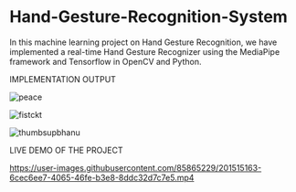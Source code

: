 # Hand-Gesture-Recognition-System
In this machine learning project on Hand Gesture Recognition, we have implemented a real-time Hand Gesture Recognizer using the MediaPipe framework and Tensorflow in OpenCV and Python.

IMPLEMENTATION
OUTPUT

![peace](https://user-images.githubusercontent.com/85865229/201479557-56191477-7fda-4721-85cd-1becfb017956.jpg)

![fistckt](https://user-images.githubusercontent.com/85865229/201491645-4151c56e-1aec-480a-9569-dde17ce56fcd.jpeg)

![thumbsupbhanu](https://user-images.githubusercontent.com/85865229/201491648-107f72db-6729-4da3-a041-b8ec49a11841.jpeg)

LIVE DEMO OF THE PROJECT

https://user-images.githubusercontent.com/85865229/201515163-6cec6ee7-4065-46fe-b3e8-8ddc32d7c7e5.mp4


